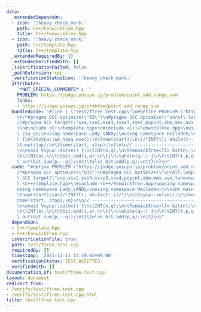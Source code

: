 ```yaml
---
data:
  _extendedDependsOn:
  - icon: ':heavy_check_mark:'
    path: C++/FenwickTree.hpp
    title: C++/FenwickTree.hpp
  - icon: ':heavy_check_mark:'
    path: C++/template.hpp
    title: C++/template.hpp
  _extendedRequiredBy: []
  _extendedVerifiedWith: []
  _isVerificationFailed: false
  _pathExtension: cpp
  _verificationStatusIcon: ':heavy_check_mark:'
  attributes:
    '*NOT_SPECIAL_COMMENTS*': ''
    PROBLEM: https://judge.yosupo.jp/problem/point_add_range_sum
    links:
    - https://judge.yosupo.jp/problem/point_add_range_sum
  bundledCode: "#line 1 \"test/ftree.test.cpp\"\n#define PROBLEM \"https://judge.yosupo.jp/problem/point_add_range_sum\"\
    \n/*#pragma GCC optimize(\"O3\")\n#pragma GCC optimize(\"unroll-loops\")//*/\n\
    //#pragma GCC target(\"sse,sse2,sse3,ssse3,sse4,popcnt,abm,mmx,avx,tune=native\"\
    )\n#include <C++/template.hpp>\n#include <C++/FenwickTree.hpp>\nusing namespace\
    \ zia_qu;\nusing namespace Lady_sANDy;\nusing namespace Heileden;\n\nint main()\
    \ {\n\tVvyLw::wa_haya_exe();\n\tnow(start);\n\t/*INT(t); while(t--)//*/\n\tVvyLw::solve();\n\
    \tnow(stop);\n\ttime(start, stop);\n}\n\n// --------------------------------------------------------------------------------------------------------------\n\
    \n\nvoid VvyLw::solve() {\n\tINT(n,q);\n\tFenwickTree<ll> bit(n);\n\trep(n) {\n\
    \t\tINT(a);\n\t\tbit.add(i,a);\n\t}\n\twhile(q--) {\n\t\tINT(t,p,q);\n\t\tif(t)\
    \ out(bit.sum(p,--q));\n\t\telse bit.add(p,q);\n\t}\n}\n"
  code: "#define PROBLEM \"https://judge.yosupo.jp/problem/point_add_range_sum\"\n\
    /*#pragma GCC optimize(\"O3\")\n#pragma GCC optimize(\"unroll-loops\")//*/\n//#pragma\
    \ GCC target(\"sse,sse2,sse3,ssse3,sse4,popcnt,abm,mmx,avx,tune=native\")\n#include\
    \ <C++/template.hpp>\n#include <C++/FenwickTree.hpp>\nusing namespace zia_qu;\n\
    using namespace Lady_sANDy;\nusing namespace Heileden;\n\nint main() {\n\tVvyLw::wa_haya_exe();\n\
    \tnow(start);\n\t/*INT(t); while(t--)//*/\n\tVvyLw::solve();\n\tnow(stop);\n\t\
    time(start, stop);\n}\n\n// --------------------------------------------------------------------------------------------------------------\n\
    \n\nvoid VvyLw::solve() {\n\tINT(n,q);\n\tFenwickTree<ll> bit(n);\n\trep(n) {\n\
    \t\tINT(a);\n\t\tbit.add(i,a);\n\t}\n\twhile(q--) {\n\t\tINT(t,p,q);\n\t\tif(t)\
    \ out(bit.sum(p,--q));\n\t\telse bit.add(p,q);\n\t}\n}"
  dependsOn:
  - C++/template.hpp
  - C++/FenwickTree.hpp
  isVerificationFile: true
  path: test/ftree.test.cpp
  requiredBy: []
  timestamp: '2023-12-11 13:19:03+09:00'
  verificationStatus: TEST_ACCEPTED
  verifiedWith: []
documentation_of: test/ftree.test.cpp
layout: document
redirect_from:
- /verify/test/ftree.test.cpp
- /verify/test/ftree.test.cpp.html
title: test/ftree.test.cpp
---
```

